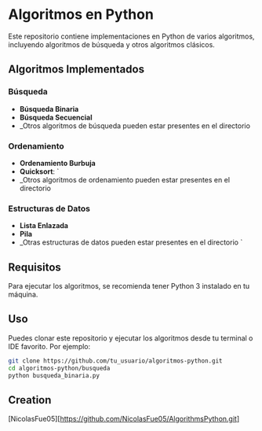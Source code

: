# Algoritmos en Python

Este repositorio contiene implementaciones en Python de varios algoritmos, incluyendo algoritmos de búsqueda y otros algoritmos clásicos.


## Algoritmos Implementados

### Búsqueda
- **Búsqueda Binaria**
- **Búsqueda Secuencial**
- _Otros algoritmos de búsqueda pueden estar presentes en el directorio 

### Ordenamiento
- **Ordenamiento Burbuja**
- **Quicksort**: `
- _Otros algoritmos de ordenamiento pueden estar presentes en el directorio

### Estructuras de Datos
- **Lista Enlazada**
- **Pila**
- _Otras estructuras de datos pueden estar presentes en el directorio `

## Requisitos
Para ejecutar los algoritmos, se recomienda tener Python 3 instalado en tu máquina.

## Uso
Puedes clonar este repositorio y ejecutar los algoritmos desde tu terminal o IDE favorito. Por ejemplo:

```bash
git clone https://github.com/tu_usuario/algoritmos-python.git
cd algoritmos-python/busqueda
python busqueda_binaria.py
```

## Creation
[NicolasFue05][https://github.com/NicolasFue05/AlgorithmsPython.git]
